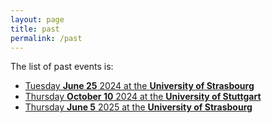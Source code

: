 ```yaml
---
layout: page
title: past
permalink: /past
---
```


The list of past events is:

* [Tuesday **June 25** 2024 at the **University of Strasbourg**](/2024-june)
* [Thursday **October 10** 2024 at the **University of Stuttgart**](/2024-october)
* [Thursday **June 5** 2025 at the **University of Strasbourg**](/2025-june)
